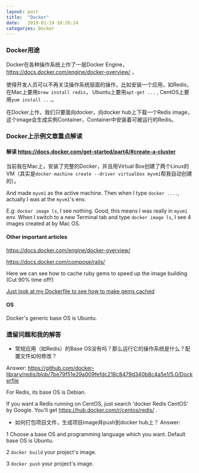 ```yaml
---
layout: post
title:  "Docker"
date:   2019-01-19 10:26:24
categories: Docker
---
```


### Docker用途
Docker在各种操作系统上作了一层Docker Engine，https://docs.docker.com/engine/docker-overview/ ，

使得开发人员可以不再关注操作系统层面的操作，比如安装一个应用，如Redis，在Mac上要用`brew install redis`，
Ubuntu上要用`apt-get ...` , CentOS上要用`yum install ...`。

在Docker上作，我们只要面向docker，向docker hub上下载一个Redis image，这个image会生成实例Container，Container中安装着可被运行的Redis。


### Docker上示例文章重点解读
#### 解读 https://docs.docker.com/get-started/part4/#create-a-cluster

当前我在Mac上，安装了完整的Docker，并且用Virtual Box创建了两个Linux的VM（其实是`docker-machine create --driver virtualbox myvm1`帮我自动创建的）。

And made `myvm1` as the active machine. Then when I type `docker ....`, actually I was at the `myvm1`'s env.

E.g: `docker image ls`, I see nothing. Good, this means I was really in `myvm1` env. When I switch to a new Terminal tab and type `docker image ls`, I see 4 images created at by Mac OS.

#### Other important articles
https://docs.docker.com/engine/docker-overview/

https://docs.docker.com/compose/rails/

Here we can see how to cache ruby gems to speed up the image building (Cut 90% time off!)

[Just look at my Dockerfile to see how to make gems cached](https://github.com/gazeldx/thinkingCMS/blob/master/Dockerfile)


#### OS
Docker's generic base OS is Ubuntu.  

### 遗留问题和我的解答
* 常规应用（如Redis）的Base OS没有吗？那么运行它的操作系统是什么？配置文件如何修改？

Answer: https://github.com/docker-library/redis/blob/7be79f51e29a009fefdc218c8479d340b8c4a5e1/5.0/Dockerfile

For Redis, its base OS is Debian. 

If you want a Redis running on CentOS, just search 'docker Redis CentOS' by Google. You'll get https://hub.docker.com/r/centos/redis/ .
 
* 如何打包项目文件，生成项目image并push到docker hub上？
Answer:
 
1 Choose a base OS and programming language which you want. Default base OS is Ubuntu.

2 `docker build` your project's image.

3 `docker push` your project's image.


 


